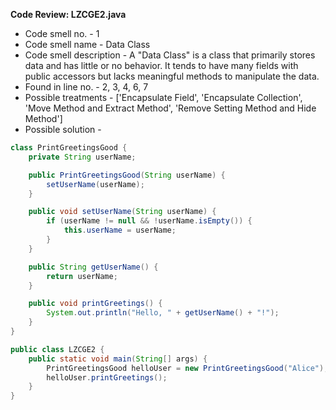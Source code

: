 **Code Review: LZCGE2.java**
- Code smell no. - 1
- Code smell name - Data Class
- Code smell description - A "Data Class" is a class that primarily stores data and has little or no behavior. It tends to have many fields with public accessors but lacks meaningful methods to manipulate the data.
- Found in line no. - 2, 3, 4, 6, 7
- Possible treatments - ['Encapsulate Field', 'Encapsulate Collection', 'Move Method and Extract Method', 'Remove Setting Method and Hide Method']
- Possible solution - 
```java
class PrintGreetingsGood {
    private String userName;

    public PrintGreetingsGood(String userName) {
        setUserName(userName);
    }

    public void setUserName(String userName) {
        if (userName != null && !userName.isEmpty()) {
            this.userName = userName;
        }
    }

    public String getUserName() {
        return userName;
    }

    public void printGreetings() {
        System.out.println("Hello, " + getUserName() + "!");
    }
}

public class LZCGE2 {
    public static void main(String[] args) {
        PrintGreetingsGood helloUser = new PrintGreetingsGood("Alice");
        helloUser.printGreetings();
    }
}
```